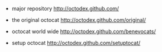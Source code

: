 * major repository
http://octodex.github.com/

* the original octocat
http://octodex.github.com/original/

* octocat world wide
http://octodex.github.com/benevocats/

* setup octocat
http://octodex.github.com/setuptocat/